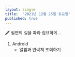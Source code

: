 ```yaml
---
layout: single
title:  "2021년 12월 25일 토요일"
published: true
---
```


🖋️ 필연의 길을 따라 집요하게...

1. Android
   - 앨범과 연락처 조회하기





